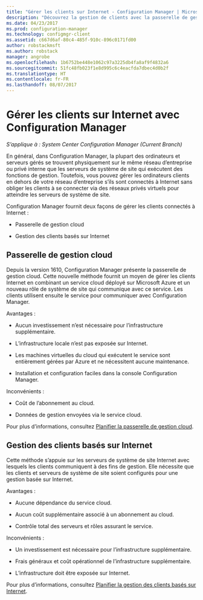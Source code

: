 ```yaml
---
title: "Gérer les clients sur Internet - Configuration Manager | Microsoft Docs"
description: "Découvrez la gestion de clients avec la passerelle de gestion cloud et la gestion du client basée sur Internet de Configuration Manager."
ms.date: 04/23/2017
ms.prod: configuration-manager
ms.technology: configmgr-client
ms.assetid: c667d6af-80c4-485f-910c-896c0171fd00
author: robstackmsft
ms.author: robstack
manager: angrobe
ms.openlocfilehash: 1b6752be448e1062c97a3225db4fa8af9f4832a6
ms.sourcegitcommit: 51fc48fb023f1e8d995c6c4eacfda7dbec4d0b2f
ms.translationtype: HT
ms.contentlocale: fr-FR
ms.lasthandoff: 08/07/2017
---
```

# <a name="manage-clients-on-the-internet-with-configuration-manager"></a>Gérer les clients sur Internet avec Configuration Manager

*S’applique à : System Center Configuration Manager (Current Branch)*

En général, dans Configuration Manager, la plupart des ordinateurs et serveurs gérés se trouvent physiquement sur le même réseau d’entreprise ou privé interne que les serveurs de système de site qui exécutent des fonctions de gestion. Toutefois, vous pouvez gérer les ordinateurs clients en dehors de votre réseau d’entreprise s’ils sont connectés à Internet sans obliger les clients à se connecter via des réseaux privés virtuels pour atteindre les serveurs de système de site.

Configuration Manager fournit deux façons de gérer les clients connectés à Internet :

-   Passerelle de gestion cloud

-   Gestion des clients basés sur Internet

## <a name="cloud-management-gateway"></a>Passerelle de gestion cloud

Depuis la version 1610, Configuration Manager présente la passerelle de gestion cloud. Cette nouvelle méthode fournit un moyen de gérer les clients Internet en combinant un service cloud déployé sur Microsoft Azure et un nouveau rôle de système de site qui communique avec ce service. Les clients utilisent ensuite le service pour communiquer avec Configuration Manager.

Avantages :

-   Aucun investissement n’est nécessaire pour l’infrastructure supplémentaire.

-   L’infrastructure locale n’est pas exposée sur Internet.

-   Les machines virtuelles du cloud qui exécutent le service sont entièrement gérées par Azure et ne nécessitent aucune maintenance.

-   Installation et configuration faciles dans la console Configuration Manager.

Inconvénients :

-   Coût de l’abonnement au cloud.

-   Données de gestion envoyées via le service cloud.

Pour plus d’informations, consultez [Planifier la passerelle de gestion cloud](plan-cloud-management-gateway.md).

## <a name="internet-based-client-management"></a>Gestion des clients basés sur Internet

Cette méthode s’appuie sur les serveurs de système de site Internet avec lesquels les clients communiquent à des fins de gestion. Elle nécessite que les clients et serveurs de système de site soient configurés pour une gestion basée sur Internet.

Avantages :

-   Aucune dépendance du service cloud.

-   Aucun coût supplémentaire associé à un abonnement au cloud.

-   Contrôle total des serveurs et rôles assurant le service.

Inconvénients :

-   Un investissement est nécessaire pour l’infrastructure supplémentaire.

-   Frais généraux et coût opérationnel de l’infrastructure supplémentaire.

-   L’infrastructure doit être exposée sur Internet.

Pour plus d’informations, consultez [Planifier la gestion des clients basés sur Internet](plan-internet-based-client-management.md).
